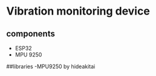 # Vibration monitoring device

## components
- ESP32
- MPU 9250

##libraries 
-MPU9250 by hideakitai